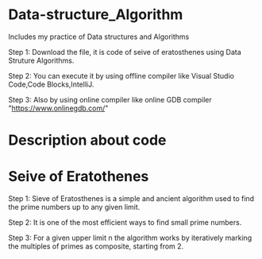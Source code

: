 # Data-structure_Algorithm
Includes my practice of Data structures and Algorithms

Step 1: Download the file, it is code of seive of eratosthenes using Data Struture Algorithms.

Step 2: You can execute it by using offline compiler like Visual Studio Code,Code Blocks,IntelliJ.

Step 3: Also by using online compiler like online GDB compiler "https://www.onlinegdb.com/"


# Description about code
  # Seive of Eratothenes
  
Step 1: Sieve of Eratosthenes is a simple and ancient algorithm used to find the prime numbers up to any given limit.

Step 2: It is one of the most efficient ways to find small prime numbers.

Step 3: For a given upper limit n the algorithm works by iteratively marking the multiples of primes as composite, starting from 2.

